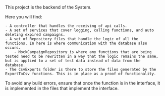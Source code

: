 This project is the backend of the System.

Here you will find:

    - A controller that handles the receiving of api calls.
    - A set of services that cover logging, calling functions, and auto deleting expired campaigns.
    - A set of Repository files that handle the logic of all the functions. In here is where communication with the database also occurs.
        - MockCampaignRepository is where any functions that are being tested need to be rewritten in a way that the logic remains the same, but is applied to a set of test data instead of data from the database.
    - The CsvExports folder is there to store the files generated by the ExportToCsv functions. This is in place as a proof of functionality.


To avoid any build errors, ensure that once the function is in the interface, it is implemented in the files that implement the interface.

